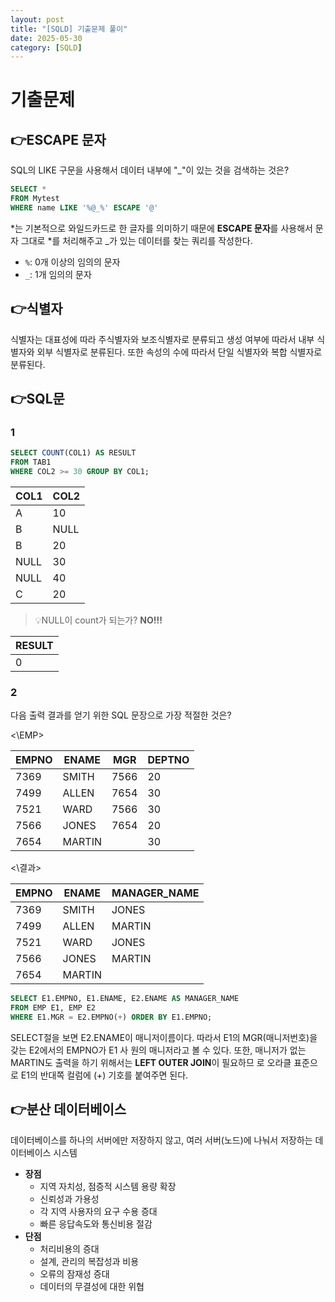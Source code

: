 ```yaml
---
layout: post
title: "[SQLD] 기출문제 풀이"
date: 2025-05-30
category: [SQLD]
---
```


# 기출문제

## 👉ESCAPE 문자

SQL의 LIKE 구문을 사용해서 데이터 내부에 "\_"이 있는 것을 검색하는 것은?

```sql
SELECT *
FROM Mytest
WHERE name LIKE '%@_%' ESCAPE '@'
```

*는 기본적으로 와일드카드로 한 글자를 의미하기 때문에 **ESCAPE 문자**를 사용해서 문자 그대로 *를 처리해주고 \_가 있는 데이터를 찾는 쿼리를 작성한다.

- `%`: 0개 이상의 임의의 문자
- `_`: 1개 임의의 문자

## 👉식별자

식별자는 대표성에 따라 주식별자와 보조식별자로 분류되고 생성 여부에 따라서 내부 식별자와 외부 식별자로 분류된다. 또한 속성의 수에 따라서 단일 식별자와 복합 식별자로 분류된다.

## 👉SQL문

### 1

```sql
SELECT COUNT(COL1) AS RESULT
FROM TAB1
WHERE COL2 >= 30 GROUP BY COL1;
```

| COL1 | COL2 |
| ---- | ---- |
| A    | 10   |
| B    | NULL |
| B    | 20   |
| NULL | 30   |
| NULL | 40   |
| C    | 20   |

> 💡NULL이 count가 되는가? **NO!!!**

| RESULT |
| ------ |
| 0      |

### 2

다음 출력 결과를 얻기 위한 SQL 문장으로 가장 적절한 것은?

<\EMP> <br>

| EMPNO | ENAME  | MGR  | DEPTNO |
| ----- | ------ | ---- | ------ |
| 7369  | SMITH  | 7566 | 20     |
| 7499  | ALLEN  | 7654 | 30     |
| 7521  | WARD   | 7566 | 30     |
| 7566  | JONES  | 7654 | 20     |
| 7654  | MARTIN |      | 30     |

<\결과> <br>

| EMPNO | ENAME  | MANAGER_NAME |
| ----- | ------ | ------------ |
| 7369  | SMITH  | JONES        |
| 7499  | ALLEN  | MARTIN       |
| 7521  | WARD   | JONES        |
| 7566  | JONES  | MARTIN       |
| 7654  | MARTIN |              |

```sql
SELECT E1.EMPNO, E1.ENAME, E2.ENAME AS MANAGER_NAME
FROM EMP E1, EMP E2
WHERE E1.MGR = E2.EMPNO(+) ORDER BY E1.EMPNO;
```

SELECT절을 보면 E2.ENAME이 매니저이름이다. 따라서 E1의 MGR(매니저번호)을 갖는 E2에서의 EMPNO가 E1 사 원의 매니저라고 볼 수 있다. 또한, 매니저가 없는 MARTIN도 출력을 하기 위해서는 **LEFT OUTER JOIN**이 필요하므 로 오라클 표준으로 E1의 반대쪽 컬럼에 (+) 기호를 붙여주면 된다.

## 👉분산 데이터베이스

데이터베이스를 하나의 서버에만 저장하지 않고, 여러 서버(노드)에 나눠서 저장하는 데이터베이스 시스템<br>

- **장점**
  - 지역 자치성, 점증적 시스템 용량 확장
  - 신뢰성과 가용성
  - 각 지역 사용자의 요구 수용 증대
  - 빠른 응답속도와 통신비용 절감
- **단점**
  - 처리비용의 증대
  - 설계, 관리의 복잡성과 비용
  - 오류의 잠재성 증대
  - 데이터의 무결성에 대한 위협
